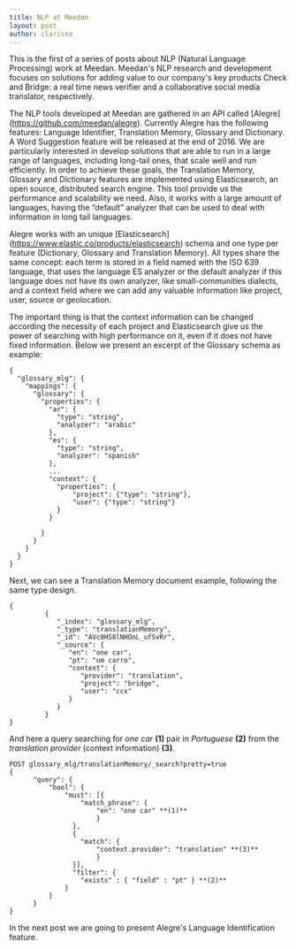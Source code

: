 ```yaml
---
title: NLP at Meedan
layout: post
author: clarissa
---
```


This is the first of a series of posts about NLP (Natural Language Processing) work at Meedan. Meedan's NLP research and development focuses on solutions for adding value to our company's key products Check and Bridge: a real time news verifier and a collaborative social media translator, respectively.

The NLP tools developed at Meedan are gathered in an API called [Alegre] (https://github.com/meedan/alegre). Currently Alegre has the following features: Language Identifier, Translation Memory, Glossary and Dictionary. A Word Suggestion feature will be released at the end of 2016.
We are particularly interested in develop solutions that are able to run in a large range of languages, including long-tail ones, that scale well and run efficiently. In order to achieve these goals, the Translation Memory, Glossary and Dictionary features are implemented using Elasticsearch, an open source, distributed search engine. This tool provide us the performance and scalability we need. Also, it works with a large amount of languages, having the “default” analyzer that can be used to deal with information in long tail languages.

Alegre works with an unique [Elasticsearch] (https://www.elastic.co/products/elasticsearch) schema and one type per feature (Dictionary, Glossary and Translation Memory). All types share the same concept: each term is stored in a field named with the ISO 639 language, that uses the language ES analyzer or the default analyzer if this language does not have its own analyzer, like small-communities dialects, and a context field where we can add any valuable information like project, user, source or geolocation.

The important thing is that the context information can be changed according the necessity of each project and Elasticsearch give us the power of searching with high performance on it, even if it does not have fixed information. Below we present an excerpt of the Glossary schema as example:

~~~~
{
  "glossary_mlg": {
    "mappings": {
      "glossary": {
        "properties": {
          "ar": {
            "type": "string",
            "analyzer": "arabic"
          },
          "es": {
            "type": "string",
            "analyzer": "spanish"
          },
          ...
          "context": {
            "properties": {
                "project": {"type": "string"},
                "user": {"type": "string"}
            }
          }

        }
      }
    }
  }
}
~~~~

Next, we can see a Translation Memory document example, following the same type design.
~~~~
{
         {
            "_index": "glossary_mlg",
            "_type": "translationMemory",
            "_id": "AVc0HS8lNHOnL_ufSvRr",
            "_source": {
               "en": "one car",
               "pt": "um carro",
               "context": {
                  "provider": "translation",
                  "project": "bridge",
                  "user": "ccx"
               }
            }
         }
}
~~~~

And here a query searching for *one car* **(1)** pair in *Portuguese* **(2)** from the *translation provider* (context information) **(3)**.
~~~~
POST glossary_mlg/translationMemory/_search?pretty=true
{
      "query": {
          "bool": {
              "must": [{
                  "match_phrase": {
                      "en": "one car" **(1)**
                      }
                },
                {
                  "match": {
                      "context.provider": "translation" **(3)**
                      }
                }],
                "filter": {
                  "exists" : { "field" : "pt" } **(2)**
              }                                    
          }              
      }
}
~~~~

In the next post we are going to present Alegre's Language Identification feature.  
